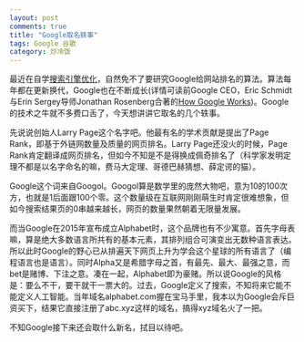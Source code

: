 ```yaml
---
layout: post
comments: true
title: "Google取名轶事"
tags: Google 谷歌
category: 炒冷饭
---
```


最近在自学[搜索引擎优化](/be-a-geek)，自然免不了要研究Google给网站排名的算法。算法每年都在更新换代，Google也在不断成长(详情可读前Google CEO，Eric Schmidt与Erin Sergey导师Jonathan Rosenberg合著的[How Google Works](https://book.douban.com/subject/26008422/))。Google的技术之牛就不多费口舌了，今天想讲讲它取名的几个轶事。

先说说创始人Larry Page这个名字吧。他最有名的学术贡献是提出了Page Rank，即基于外链网数量及质量的网页排名。Larry Page还没火的时候，Page Rank肯定翻译成网页排名，但如今不知是不是得换成佩奇排名了（科学家发明定理不都是以名字命名的嘛，费马大定理、哥德巴赫猜想、薛定谔的猫）。

Google这个词来自Googol。Googol算是数学里的庞然大物吧，意为10的100次方，也就是1后面跟100个零。这个数量级在互联网刚刚萌生时肯定很难想象，但如今搜索结果页的0串越来越长，网页的数量果然朝着无限量发展。

而当Google在2015年宣布成立Alphabet时，这个品牌也有不少寓意。首先字母表嘛，算是绝大多数语言所共有的基本元素，其排列组合可演变出无数种语言表达。所以此时Google的野心已从排遍天下网页上升为学会这个星球的所有语言了（编程语言也是语言）。同时Alpha又是希腊字母之首，有最先、最大、最强之意，而bet是赌博、下注之意。凑在一起，Alphabet即为豪赌。所以说Google的风格是：要么不干，要干就干一票大的。过去，Google定义了搜索，不知将来它能不能定义人工智能。当年域名alphabet.com握在宝马手里，我本以为Google会斥巨资买下，结果它直接注册了abc.xyz这样的域名，搞得xyz域名火了一把。

不知Google接下来还会取什么新名，拭目以待吧。
